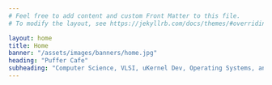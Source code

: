 ```yaml
---
# Feel free to add content and custom Front Matter to this file.
# To modify the layout, see https://jekyllrb.com/docs/themes/#overriding-theme-defaults

layout: home
title: Home
banner: "/assets/images/banners/home.jpg"
heading: "Puffer Cafe"
subheading: "Computer Science, VLSI, uKernel Dev, Operating Systems, and tech."
---
```

